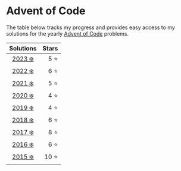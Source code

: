 # Advent of Code

The table below tracks my progress and provides easy access to my solutions for the yearly [Advent of Code](https://adventofcode.com/about) problems.

|            Solutions             |     Stars |
|:--------------------------------:|----------:|
| [2023 :snowflake:](src/main/java/advent_of_code/year_2023) |  5 :star: |
| [2022 :snowflake:](src/main/java/advent_of_code/year_2022) |  6 :star: |
| [2021 :snowflake:](src/main/java/advent_of_code/year_2021) |  5 :star: |
| [2020 :snowflake:](src/main/java/advent_of_code/year_2020) |  4 :star: |
| [2019 :snowflake:](src/main/java/advent_of_code/year_2019) |  4 :star: |
| [2018 :snowflake:](src/main/java/advent_of_code/year_2018) |  6 :star: |
| [2017 :snowflake:](src/main/java/advent_of_code/year_2017) |  8 :star: |
| [2016 :snowflake:](src/main/java/advent_of_code/year_2016) |  6 :star: |
| [2015 :snowflake:](src/main/java/advent_of_code/year_2015) | 10 :star: |